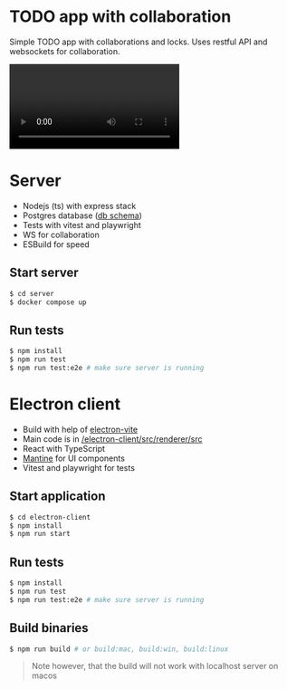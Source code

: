 # TODO app with collaboration

Simple TODO app with collaborations and locks. Uses restful API and websockets for collaboration.

<video src="https://github.com/user-attachments/assets/09b5818e-4027-4fc2-9dd2-9459bd846dd5" controls></video>

# Server

- Nodejs (ts) with express stack
- Postgres database ([db schema](./server/prisma/schema.prisma))
- Tests with vitest and playwright
- WS for collaboration
- ESBuild for speed

## Start server

```bash
$ cd server
$ docker compose up
```

## Run tests

```bash
$ npm install
$ npm run test
$ npm run test:e2e # make sure server is running
```

# Electron client

- Build with help of [electron-vite](https://electron-vite.org/)
- Main code is in [/electron-client/src/renderer/src](./electron-client/src/renderer/src)
- React with TypeScript
- [Mantine](https://mantine.dev/) for UI components
- Vitest and playwright for tests

## Start application

```bash
$ cd electron-client
$ npm install
$ npm run start
```

## Run tests

```bash
$ npm install
$ npm run test
$ npm run test:e2e # make sure server is running
```

## Build binaries

```bash
$ npm run build # or build:mac, build:win, build:linux
```

> Note however, that the build will not work with localhost server on macos
